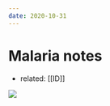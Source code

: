 ```yaml
---
date: 2020-10-31
---
```


# Malaria notes

- related: [[ID]]

<!-- malaria rx -->

![](https://photos.thisispiggy.com/file/wikiFiles/image-20200305194414199.png)
